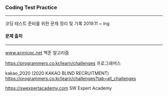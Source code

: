 ### Coding Test Practice
-------------------------

코딩 테스트 준비를 위한 문제 정리 및 기록
2019.11 ~ ing

#### 문제 출처
*************

www.acmicpc.net
백준 알고리즘

https://programmers.co.kr/learn/challenges
프로그래머스

  kakao_2020 (2020 KAKAO BLIND RECRUITMENT)
  https://programmers.co.kr/learn/challenges?tab=all_challenges

https://swexpertacademy.com
SW Expert Academy
